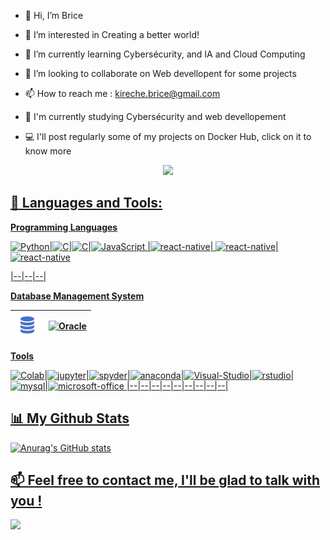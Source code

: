 - 👋 Hi, I’m Brice
- 👀 I’m interested in Creating a better world!
- 🌱 I’m currently learning Cybersécurity, and IA and Cloud Computing
- 💞️ I’m looking to collaborate on Web devellopent for some projects
- 📫 How to reach me : kireche.brice@gmail.com


- 🌱 I'm currently studying Cybersécurity and web devellopement
- 💻 I'll post regularly some of my projects on Docker Hub, click on it to know more


<p align="center">
<a href = "https://hub.docker.com/u/brice123456789"><img src="https://img.icons8.com/color/48/null/docker.png"</a>
</p>



## 🚀 Languages and Tools:

**Programming Languages**
  
<img title="Python" alt="Python" width="40px" src="https://img.icons8.com/color/48/000000/python--v1.png" />|<img alt="C" title="Csharp" width="40px" src="https://img.icons8.com/color/48/000000/c-sharp-logo.png">|<img title="C" alt="C" width="40px" src="https://img.icons8.com/fluency/48/null/c-programming.png">|<img title="JavaScript" alt="JavaScript" width="40px" src="https://img.icons8.com/color/48/null/javascript--v2.png"> |<img title="react-native" alt="react-native" width="40px" src="https://img.icons8.com/color/48/null/react-native.png"/>| <img title="react-native" alt="react-native" width="40px" src="https://img.icons8.com/color/48/null/sass.png">| <img title="react-native" alt="react-native" width="40px" src="https://img.icons8.com/color/48/null/html-5--v1.png"><br>
  

|--|--|--|

**Database Management System**

<img title="SQL" alt="SQL" width="40px" src="https://raw.githubusercontent.com/github/explore/master/topics/sql/sql.png">|<img title="Oracle" alt="Oracle" width="40px" src="https://img.icons8.com/color/48/000000/oracle-logo.png">|  
|--|--|

**Tools**

<img title="Colab" alt="Colab" width="40px" src="https://colab.research.google.com/img/colab_favicon_256px.png">|<img title="Jupyter" alt="jupyter" width="40px" src="https://upload.wikimedia.org/wikipedia/commons/thumb/3/38/Jupyter_logo.svg/1200px-Jupyter_logo.svg.png">|<img title="spyder" alt="spyder" width="40px" src="https://img.icons8.com/fluency/48/000000/spyder-ide.png">|<img title="Anaconda" alt="anaconda" width="40px" src="https://upload.wikimedia.org/wikipedia/en/c/cd/Anaconda_Logo.png">|<img title="Visual-Studio" alt="Visual-Studio" width="40px" src="https://img.icons8.com/dusk/64/null/visual-studio-code-2019.png">|<img title="Rstudio" alt="rstudio" width="40px" src="https://upload.wikimedia.org/wikipedia/commons/thumb/d/d0/RStudio_logo_flat.svg/1280px-RStudio_logo_flat.svg.png">|<img title="MySQL" alt="mysql" width="40px" src="https://img.icons8.com/color/48/000000/mysql-logo.png">|<img title="microsoft-office" alt="microsoft-office" width="40px" src="https://img.icons8.com/fluency/48/000000/microsoft-office-2019.png">
|--|--|--|--|--|--|--|--|--|

## 📊 My Github Stats

![Anurag's GitHub stats](https://github-readme-stats.vercel.app/api?username=brice789&show_icons=true&theme=tokyonight)

## 📫 Feel free to contact me, I'll be glad to talk with you !

<p align="left">

<a href = "https://www.linkedin.com/in/kireche-brice"><img src="https://img.icons8.com/ios-filled/50/000000/linkedin.png"/></a>

</p>
<!--
**hugodebes/hugodebes** is a ✨ _special_ ✨ repository because its `README.md` (this file) appears on your GitHub profile.

Here are some ideas to get you started:

- 🔭 I’m currently working on ...
- 🌱 I’m currently learning ...
- 👯 I’m looking to collaborate on ...
- 🤔 I’m looking for help with ...
- 💬 Ask me about ...
- 📫 How to reach me: ...
- 😄 Pronouns: ...
- ⚡ Fun fact: ...
-->


<!---
Brice789/Brice789 is a ✨ special ✨ repository because its `README.md` (this file) appears on your GitHub profile.
You can click the Preview link to take a look at your changes.
--->
